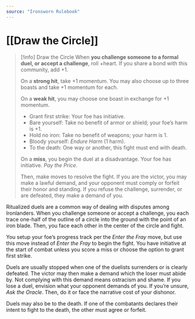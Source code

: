 ```yaml
---
source: "Ironsworn Rulebook"
---
```

# [[Draw the Circle]]

> [!info] Draw the Circle
> When **you challenge someone to a formal duel, or accept a challenge**, roll +heart. If you share a bond with this community, add +1.
> 
> On a **strong hit**, take +1 momentum. You may also choose up to three boasts and take +1 momentum for each. 
> 
> On a **weak hit**, you may choose one boast in exchange for +1 momentum.
> - Grant first strike: Your foe has initiative.
> - Bare yourself: Take no benefit of armor or shield; your foe’s harm is +1.
> - Hold no iron: Take no benefit of weapons; your harm is 1.
> - Bloody yourself: _Endure Harm_ (1 harm).
> - To the death: One way or another, this fight must end with death.
> 
> On a **miss**, you begin the duel at a disadvantage. Your foe has initiative. _Pay the Price_.
> 
> Then, make moves to resolve the fight. If you are the victor, you may make a lawful demand, and your opponent must comply or forfeit their honor and standing. If you refuse the challenge, surrender, or are defeated, they make a demand of you.

Ritualized duels are a common way of dealing with disputes among Ironlanders. When you challenge someone or accept a challenge, you each trace one-half of the outline of a circle into the ground with the point of an iron blade. Then, you face each other in the center of the circle and fight.

You setup your foe’s progress track per the _Enter the Fray_ move, but use this move instead of _Enter the Fray_ to begin the fight. You have initiative at the start of combat unless you score a miss or choose the option to grant first strike.

Duels are usually stopped when one of the duelists surrenders or is clearly defeated. The victor may then make a demand which the loser must abide by. Not complying with this demand means ostracism and shame. If you lose a duel, envision what your opponent demands of you. If you’re unsure, _Ask the Oracle_. Then, do it or face the narrative cost of your dishonor.

Duels may also be to the death. If one of the combatants declares their intent to fight to the death, the other must agree or forfeit.
